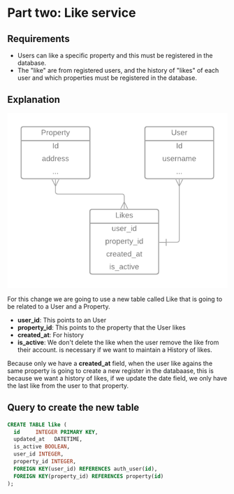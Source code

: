 # Part two: Like service

## Requirements

* Users can like a specific property and this must be registered in the database.
* The "like" are from registered users, and the history of "likes" of each user and which properties must be registered in the database.

## Explanation


![Database diagram](diagram.png "Database diagram")


For this change we are going to use a new table called Like that is going to be
related to a User and a Property.

* **user_id**: This points to an User
* **property_id**: This points to the property that the User likes
* **created_at**: For history 
* **is_active**: We don't delete the like when the user remove the like from their account.
is necessary if we want to maintain a History of likes.

Because only we have a **created_at** field, when the user like agains the same property
is going to create a new register in the databaase, this is because we want a history of likes,
if we update the date field, we only have the last like from the user to that property.


## Query to create the new table

```SQL
CREATE TABLE like (
  id     INTEGER PRIMARY KEY, 
  updated_at   DATETIME, 
  is_active BOOLEAN,
  user_id INTEGER,
  property_id INTEGER,
  FOREIGN KEY(user_id) REFERENCES auth_user(id),
  FOREIGN KEY(property_id) REFERENCES property(id)
);
```